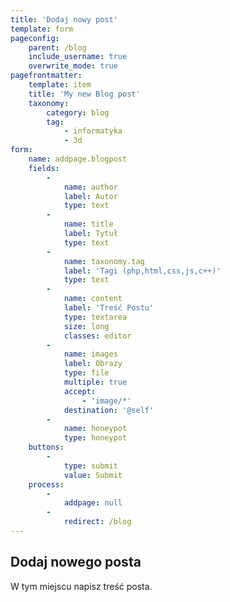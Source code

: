 ```yaml
---
title: 'Dodaj nowy post'
template: form
pageconfig:
    parent: /blog
    include_username: true
    overwrite_mode: true
pagefrontmatter:
    template: item
    title: 'My new Blog post'
    taxonomy:
        category: blog
        tag:
            - informatyka
            - 3d
form:
    name: addpage.blogpost
    fields:
        -
            name: author
            label: Autor
            type: text
        -
            name: title
            label: Tytuł
            type: text
        -
            name: taxonomy.tag
            label: 'Tagi (php,html,css,js,c++)'
            type: text
        -
            name: content
            label: 'Treść Postu'
            type: textarea
            size: long
            classes: editor
        -
            name: images
            label: Obrazy
            type: file
            multiple: true
            accept:
                - 'image/*'
            destination: '@self'
        -
            name: honeypot
            type: honeypot
    buttons:
        -
            type: submit
            value: Submit
    process:
        -
            addpage: null
        -
            redirect: /blog
---
```


## Dodaj nowego posta

W tym miejscu napisz treść posta.